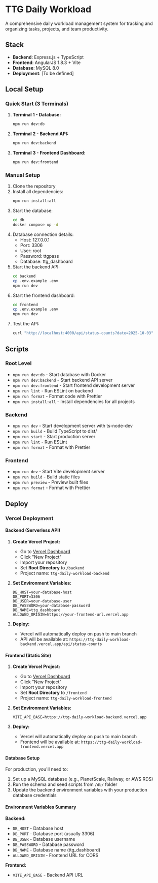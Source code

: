 # TTG Daily Workload

A comprehensive daily workload management system for tracking and organizing tasks, projects, and team productivity.

## Stack

- **Backend**: Express.js + TypeScript
- **Frontend**: AngularJS 1.8.3 + Vite
- **Database**: MySQL 8.0
- **Deployment**: [To be defined]

## Local Setup

### Quick Start (3 Terminals)

1. **Terminal 1 - Database:**
   ```bash
   npm run dev:db
   ```

2. **Terminal 2 - Backend API:**
   ```bash
   npm run dev:backend
   ```

3. **Terminal 3 - Frontend Dashboard:**
   ```bash
   npm run dev:frontend
   ```

### Manual Setup

1. Clone the repository
2. Install all dependencies:
   ```bash
   npm run install:all
   ```
3. Start the database:
   ```bash
   cd db
   docker compose up -d
   ```
4. Database connection details:
   - Host: 127.0.0.1
   - Port: 3306
   - User: root
   - Password: ttgpass
   - Database: ttg_dashboard
5. Start the backend API:
   ```bash
   cd backend
   cp .env.example .env
   npm run dev
   ```
6. Start the frontend dashboard:
   ```bash
   cd frontend
   cp .env.example .env
   npm run dev
   ```
7. Test the API:
   ```bash
   curl "http://localhost:4000/api/status-counts?date=2025-10-03"
   ```

## Scripts

### Root Level
- `npm run dev:db` - Start database with Docker
- `npm run dev:backend` - Start backend API server
- `npm run dev:frontend` - Start frontend development server
- `npm run lint` - Run ESLint on backend
- `npm run format` - Format code with Prettier
- `npm run install:all` - Install dependencies for all projects

### Backend
- `npm run dev` - Start development server with ts-node-dev
- `npm run build` - Build TypeScript to dist/
- `npm run start` - Start production server
- `npm run lint` - Run ESLint
- `npm run format` - Format with Prettier

### Frontend
- `npm run dev` - Start Vite development server
- `npm run build` - Build static files
- `npm run preview` - Preview built files
- `npm run format` - Format with Prettier

## Deploy

### Vercel Deployment

#### Backend (Serverless API)

1. **Create Vercel Project:**
   - Go to [Vercel Dashboard](https://vercel.com/dashboard)
   - Click "New Project"
   - Import your repository
   - Set **Root Directory** to `/backend`
   - Project name: `ttg-daily-workload-backend`

2. **Set Environment Variables:**
   ```
   DB_HOST=your-database-host
   DB_PORT=3306
   DB_USER=your-database-user
   DB_PASSWORD=your-database-password
   DB_NAME=ttg_dashboard
   ALLOWED_ORIGIN=https://your-frontend-url.vercel.app
   ```

3. **Deploy:**
   - Vercel will automatically deploy on push to main branch
   - API will be available at: `https://ttg-daily-workload-backend.vercel.app/api/status-counts`

#### Frontend (Static Site)

1. **Create Vercel Project:**
   - Go to [Vercel Dashboard](https://vercel.com/dashboard)
   - Click "New Project"
   - Import your repository
   - Set **Root Directory** to `/frontend`
   - Project name: `ttg-daily-workload-frontend`

2. **Set Environment Variables:**
   ```
   VITE_API_BASE=https://ttg-daily-workload-backend.vercel.app
   ```

3. **Deploy:**
   - Vercel will automatically deploy on push to main branch
   - Frontend will be available at: `https://ttg-daily-workload-frontend.vercel.app`

#### Database Setup

For production, you'll need to:
1. Set up a MySQL database (e.g., PlanetScale, Railway, or AWS RDS)
2. Run the schema and seed scripts from `/db/` folder
3. Update the backend environment variables with your production database credentials

#### Environment Variables Summary

**Backend:**
- `DB_HOST` - Database host
- `DB_PORT` - Database port (usually 3306)
- `DB_USER` - Database username
- `DB_PASSWORD` - Database password
- `DB_NAME` - Database name (ttg_dashboard)
- `ALLOWED_ORIGIN` - Frontend URL for CORS

**Frontend:**
- `VITE_API_BASE` - Backend API URL
